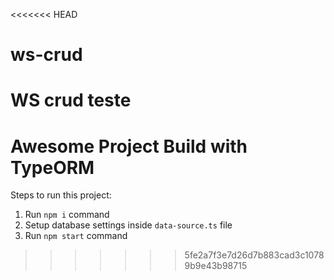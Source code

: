 <<<<<<< HEAD
# ws-crud
WS crud teste
=======
# Awesome Project Build with TypeORM

Steps to run this project:

1. Run `npm i` command
2. Setup database settings inside `data-source.ts` file
3. Run `npm start` command
>>>>>>> 5fe2a7f3e7d26d7b883cad3c10789b9e43b98715
